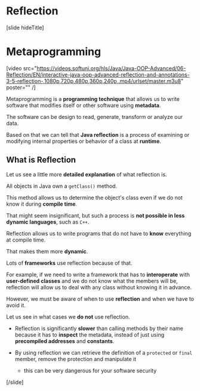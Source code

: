 # Reflection

[slide hideTitle]

# Metaprogramming

[video src="https://videos.softuni.org/hls/Java/Java-OOP-Advanced/06-Reflection/EN/interactive-java-oop-advanced-reflection-and-annotations-3-5-reflection-,1080p,720p,480p,360p,240p,.mp4/urlset/master.m3u8" poster="" /]

Metaprogramming is a **programming technique** that allows us to write software that modifies itself or other software using **metadata**.

The software can be design to read, generate, transform or analyze our data.

Based on that we can tell that **Java reflection** is a process of examining or modifying internal properties or behavior of a class at **runtime**.

## What is Reflection

Let us see a little more **detailed explanation** of what reflection is.

All objects in Java own a `getClass()` method. 

This method allows us to determine the object's class even if we do not know it during **compile time**.

That might seem insignificant, but such a process is **not possible in less dynamic languages**, such as `C++`.

Reflection allows us to write programs that do not have to **know** everything at compile time. 

That makes them more **dynamic**.

Lots of **frameworks** use reflection because of that. 

For example, if we need to write a framework that has to **interoperate** with **user-defined classes** and we do not know what the members will be, reflection will allow us to deal with any class without knowing it in advance.

However, we must be aware of when to use **reflection** and when we have to avoid it.

Let us see in what cases we **do not** use reflection.

- Reflection is significantly **slower** than calling methods by their name because it has to **inspect** the metadata, instead of just using **precompiled addresses** and **constants**.

- By using reflection we can retrieve the definition of a `protected` or `final` member, remove the protection and manipulate it
    * this can be very dangerous for your software security

[/slide]
